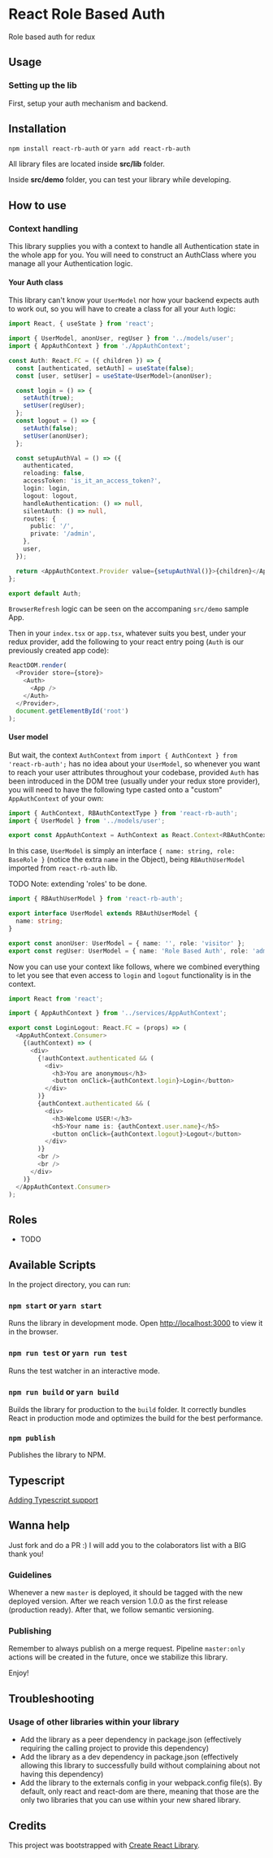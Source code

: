 # React Role Based Auth

Role based auth for redux

## Usage

### Setting up the lib

First, setup your auth mechanism and backend.

## Installation

`npm install react-rb-auth`
or
`yarn add react-rb-auth`

All library files are located inside **src/lib** folder.

Inside **src/demo** folder, you can test your library while developing.

## How to use

### Context handling

This library supplies you with a context to handle all Authentication state in the whole app for you. You will need to construct an AuthClass where you manage all your Authentication logic.

#### Your Auth class

This library can't know your `UserModel` nor how your backend expects auth to work out, so you will have to create a class for all your `Auth` logic:

```typescript
import React, { useState } from 'react';

import { UserModel, anonUser, regUser } from '../models/user';
import { AppAuthContext } from './AppAuthContext';

const Auth: React.FC = ({ children }) => {
  const [authenticated, setAuth] = useState(false);
  const [user, setUser] = useState<UserModel>(anonUser);

  const login = () => {
    setAuth(true);
    setUser(regUser);
  };
  const logout = () => {
    setAuth(false);
    setUser(anonUser);
  };

  const setupAuthVal = () => ({
    authenticated,
    reloading: false,
    accessToken: 'is_it_an_access_token?',
    login: login,
    logout: logout,
    handleAuthentication: () => null,
    silentAuth: () => null,
    routes: {
      public: '/',
      private: '/admin',
    },
    user,
  });

  return <AppAuthContext.Provider value={setupAuthVal()}>{children}</AppAuthContext.Provider>;
};

export default Auth;
```

`BrowserRefresh` logic can be seen on the accompaning `src/demo` sample App.

Then in your `index.tsx` or `app.tsx`, whatever suits you best, under your redux provider, add the following to your react entry poing (`Auth` is our previously created app code):

```typescript
ReactDOM.render(
  <Provider store={store}>
    <Auth>
      <App />
    </Auth>
  </Provider>,
  document.getElementById('root')
);
```

#### User model

But wait, the context `AuthContext` from `import { AuthContext } from 'react-rb-auth';` has no idea about your `UserModel`, so whenever you want to reach your user attributes throughout your codebase, provided `Auth` has been introduced in the DOM tree (usually under your redux store provider), you will need to have the following type casted onto a "custom" `AppAuthContext` of your own:

```typescript
import { AuthContext, RBAuthContextType } from 'react-rb-auth';
import { UserModel } from '../models/user';

export const AppAuthContext = AuthContext as React.Context<RBAuthContextType<UserModel>>;
```

In this case, `UserModel` is simply an interface `{ name: string, role: BaseRole }` (notice the extra `name` in the Object), being `RBAuthUserModel` imported from `react-rb-auth` lib.

TODO Note: extending 'roles' to be done.

```typescript
import { RBAuthUserModel } from 'react-rb-auth';

export interface UserModel extends RBAuthUserModel {
  name: string;
}

export const anonUser: UserModel = { name: '', role: 'visitor' };
export const regUser: UserModel = { name: 'Role Based Auth', role: 'admin' };
```

Now you can use your context like follows, where we combined everything to let you see that even access to `login` and `logout` functionality is in the context.

```typescript
import React from 'react';

import { AppAuthContext } from '../services/AppAuthContext';

export const LoginLogout: React.FC = (props) => (
  <AppAuthContext.Consumer>
    {(authContext) => (
      <div>
        {!authContext.authenticated && (
          <div>
            <h3>You are anonymous</h3>
            <button onClick={authContext.login}>Login</button>
          </div>
        )}
        {authContext.authenticated && (
          <div>
            <h3>Welcome USER!</h3>
            <h5>Your name is: {authContext.user.name}</h5>
            <button onClick={authContext.logout}>Logout</button>
          </div>
        )}
        <br />
        <br />
      </div>
    )}
  </AppAuthContext.Consumer>
);
```

## Roles

- TODO

## Available Scripts

In the project directory, you can run:

### `npm start` or `yarn start`

Runs the library in development mode. Open [http://localhost:3000](http://localhost:3000) to view it in the browser.

### `npm run test` or `yarn run test`

Runs the test watcher in an interactive mode.

### `npm run build` or `yarn build`

Builds the library for production to the `build` folder.
It correctly bundles React in production mode and optimizes the build for the best performance.

### `npm publish`

Publishes the library to NPM.

## Typescript

[Adding Typescript support](https://gist.github.com/DimiMikadze/f25e1c5c70fa003953afd40fa9042517)

## Wanna help

Just fork and do a PR :) I will add you to the colaborators list with a BIG thank you!

### Guidelines

Whenever a new `master` is deployed, it should be tagged with the new deployed version.
After we reach version 1.0.0 as the first release (production ready). After that, we follow semantic versioning.

### Publishing

Remember to always publish on a merge request. Pipeline `master:only` actions will be created in the future, once we stabilize this library.

Enjoy!

## Troubleshooting

### Usage of other libraries within your library

- Add the library as a peer dependency in package.json (effectively requiring the calling project to provide this dependency)
- Add the library as a dev dependency in package.json (effectively allowing this library to successfully build without complaining about not having this dependency)
- Add the library to the externals config in your webpack.config file(s). By default, only react and react-dom are there, meaning that those are the only two libraries that you can use within your new shared library.

## Credits

This project was bootstrapped with [Create React Library](https://github.com/dimimikadze/create-react-library).
